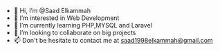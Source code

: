 - 👋 Hi, I’m @Saad Elkammah
- 👀 I’m interested in Web Development
- 🌱 I’m currently learning PHP,MYSQL and Laravel
- 💞️ I’m looking to collaborate on big projects
- 📫 Don't be hesitate to contact me at saad1998elkammah@gmail.com

<!---
Saad-Dev-hub/Saad-Dev-hub is a ✨ special ✨ repository because its `README.md` (this file) appears on your GitHub profile.
You can click the Preview link to take a look at your changes.
--->
